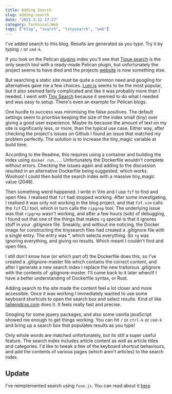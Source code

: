 ```yaml
---
title: Adding Search
slug: adding-search
date: "2021-3-12 17:27"
category: Technical/Web
tags: ["blog", "search", "tinysearch", "web"]
---
```


I've added search to this blog. Results are generated as you type. Try it by
typing `/` or `cmd-k`.

If you look on the Pelican [plugins](https://github.com/pelican-plugins) index
you'll see that [Tipue search](https://github.com/pelican-plugins/tipue-search)
is the only search tool with a ready-made Pelican plugin, but unfortunately the
project seems to have died and the projects [website](https://tipue.com/) is
now something else.

But searching a static site must be quite a common need and googling for
alternatives gave me a few choices. [Lunr.js](https://lunrjs.com/) seems to be
the most popular, but it also seemed fairly complicated and like it was
probably more than I needed. I went with [Tiny
Search](https://github.com/tinysearch/tinysearch) because it seemed to do what
I needed and was easy to setup. There's even an example for
Pelican blogs.

One hurdle to success was minimising the false positives. The default settings
seem to prioritise keeping the size of the index small (tiny) over giving a
good user experience. Maybe its because the amount of text on my site is
significanly less, or more, than the typical use case. Either way, after
checking the project's issues on Github I found an issue that matched my
problem perfectly. The solution is to increase the tiny_magic variable at build time.

According to the Readme, this requires using a container and building the index
using `docker run...`. Unfortunately the Dockerfile wouldn't complete without
errors. Checking the issues again and adding to the discussion resulted in an
alternative Dockerfile being suggested, which works. Woohoo! I could then build
the search index with a massive tiny_magic value (2048).

Then something weird happened. I write in Vim and I use `fzf` to find and open
files. I realised that `fzf` had stopped working. After some investigating, I
realised it was only not working in the blog project, and that `fzf.vim` calls
the `fzf` CLI tool, which in turn calls the `ripgrep` tool. The underlying
issue was that `ripgrep` wasn't working, and after a few hours (sob) of
debugging, I found out that one of the things that makes `rg` special is that
it ignores stuff in your .gitignore file. Sneakily, and without me noticing,
the Docker image for constructing the tinysearch files had created a
.gitignore file with a single entry. The entry was \*, which selects
everything. So `rg` was ignoring everything, and giving no results. Which
meant I couldn't find and open files.

I still don't know how (or which part of) the Dockerfile does this, so I've
created a .gitignore-master file which contains the correct content, and
after I generate a new search index I replace the new traitorous .gitignore
with the contents of .gitignore-master. I'll come back to it later
when/if I have a better understanding of Dockerfile syntax, or Rust.

Adding search to the site made the content feel a lot closer and more
accessible. Once it was working I immediately wanted to use some keyboard
shortcuts to open the search box and select results. Kind of like
[tailwindcss.com](https://tailwindcss.com/) does it. It feels really fast and
precise.

Googling for some jquery packages, and also some vanilla javaScript showed me
enough to get things working. You can hit `/` or `ctrl-k` or `cmd-k` and bring up a search box
that populates results as you type!

Only whole words are matched unfortunately, but its still a super useful
feature. The search index includes article content as well as article titles
and categories. I'd like to tweak a few of the keyboard shortcut behaviours,
and add the contents of various pages (which aren't articles) to the search
index.

## Update

I've reimplemented search using `fuse.js`. You can read about it [here]({filename}../articles/fuse.md)
